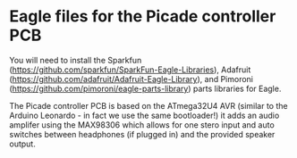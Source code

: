 Eagle files for the Picade controller PCB
=========================================

You will need to install the Sparkfun (https://github.com/sparkfun/SparkFun-Eagle-Libraries), Adafruit (https://github.com/adafruit/Adafruit-Eagle-Library), and Pimoroni (https://github.com/pimoroni/eagle-parts-library) parts libraries for Eagle.

The Picade controller PCB is based on the ATmega32U4 AVR (similar to the Arduino Leonardo - in fact we use the same bootloader!) it adds an audio amplifer using the MAX98306 which allows for one stero input and auto switches between headphones (if plugged in) and the provided speaker output.
